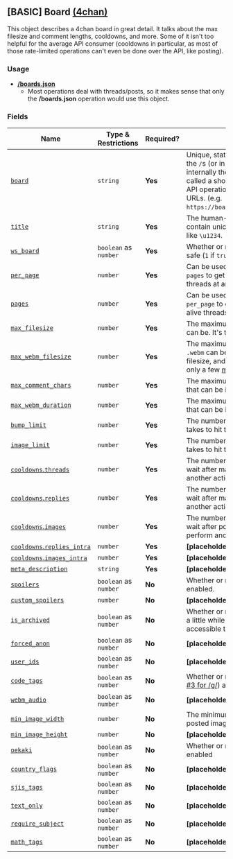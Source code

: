 ## **[BASIC]** Board [(4chan)](../README.md)

This object describes a 4chan board in great detail. It talks about the max filesize and comment lengths, cooldowns, and more. Some of it isn't too helpful for the average API consumer (cooldowns in particular, as most of those rate-limited operations can't even be done over the API, like posting).

### Usage

* [**/boards.json**](../operations/boards.md)
  - Most operations deal with threads/posts, so it makes sense that only the **/boards.json** operation would use this object.

### Fields

| Name | Type & Restrictions | Required? | Description |
| --- | --- | --- | --- |
[`board`](https://gist.github.com/r3c0d3x/696beb31b21df133332094462d3763d5#file-boards-json-L3) | `string` | **Yes** | Unique, static board identifier, minus the `/`s (or in [s4s]'s sake, the `[]`s, but internally they're both `/`s). Sometimes called a shortcode. Used in various API operations, as well as in normal URLs. (e.g. `https://boards.4chan.org/g/catalog`) |
[`title`](https://gist.github.com/r3c0d3x/696beb31b21df133332094462d3763d5#file-boards-json-L4) | `string` | **Yes** | The human-readable board title. Can contain unicode characters via codes like `\u1234`. |
[`ws_board`](https://gist.github.com/r3c0d3x/696beb31b21df133332094462d3763d5#file-boards-json-L5) | `boolean` as `number` | **Yes** | Whether or not the board is work-safe (`1` if `true`, `0` if `false`). |
[`per_page`](https://gist.github.com/r3c0d3x/696beb31b21df133332094462d3763d5#file-boards-json-L6) | `number` | **Yes** | Can be used in conjunction with `pages` to get the total number of alive threads at any given time. |
[`pages`](https://gist.github.com/r3c0d3x/696beb31b21df133332094462d3763d5#file-boards-json-L7) | `number` | **Yes** | Can be used in conjunction with `per_page` to get the total number of alive threads at any given time. |
[`max_filesize`](https://gist.github.com/r3c0d3x/696beb31b21df133332094462d3763d5#file-boards-json-L8) | `number` | **Yes** | The maximum number of bytes a file can be. It's typically a few [mebibytes](https://en.wikipedia.org/wiki/Mebibyte). |
[`max_webm_filesize`](https://gist.github.com/r3c0d3x/696beb31b21df133332094462d3763d5#file-boards-json-L9) | `number` | **Yes** | The maximum number of bytes a `.webm` can be. This overrides the max filesize, and is *usually* smaller. Still only a few [mebibytes](https://en.wikipedia.org/wiki/Mebibyte). |
[`max_comment_chars`](https://gist.github.com/r3c0d3x/696beb31b21df133332094462d3763d5#file-boards-json-L10) | `number` | **Yes** | The maximum number of characters that can be in a post. |
[`max_webm_duration`](https://gist.github.com/r3c0d3x/696beb31b21df133332094462d3763d5#file-boards-json-L11) | `number` | **Yes** | The maximum number of seconds that can be in a `.webm`. |
[`bump_limit`](https://gist.github.com/r3c0d3x/696beb31b21df133332094462d3763d5#file-boards-json-L12) | `number` | **Yes** | The number of posts in a thread it takes to hit the bumb limit. |
[`image_limit`](https://gist.github.com/r3c0d3x/696beb31b21df133332094462d3763d5#file-boards-json-L13) | `number` | **Yes** | The number of images in a thread it takes to hit the bumb limit. |
[`cooldowns`.`threads`](https://gist.github.com/r3c0d3x/696beb31b21df133332094462d3763d5#file-boards-json-L15) | `number` | **Yes** | The number of seconds you must wait after making a thread to perform another action. |
[`cooldowns`.`replies`](https://gist.github.com/r3c0d3x/696beb31b21df133332094462d3763d5#file-boards-json-L16) | `number` | **Yes** | The number of seconds you must wait after making a reply to perform another action. |
[`cooldowns`.`images`](https://gist.github.com/r3c0d3x/696beb31b21df133332094462d3763d5#file-boards-json-L17) | `number` | **Yes** | The number of seconds you must wait after posting an image to perform another action. |
[`cooldowns`.`replies_intra`](https://gist.github.com/r3c0d3x/696beb31b21df133332094462d3763d5#file-boards-json-L18) | `number` | **Yes** | **[placeholder]** |
[`cooldowns`.`images_intra`](https://gist.github.com/r3c0d3x/696beb31b21df133332094462d3763d5#file-boards-json-L19) | `number` | **Yes** | **[placeholder]** |
[`meta_description`](https://gist.github.com/r3c0d3x/696beb31b21df133332094462d3763d5#file-boards-json-L21) | `string` | **Yes** | **[placeholder]** |
[`spoilers`](https://gist.github.com/r3c0d3x/696beb31b21df133332094462d3763d5#file-boards-json-L65) | `boolean` as `number` | **No** | Whether or not image spoilers are enabled. |
[`custom_spoilers`](https://gist.github.com/r3c0d3x/696beb31b21df133332094462d3763d5#file-boards-json-L66) | `number` | **No** | **[placeholder]** |
[`is_archived`](https://gist.github.com/r3c0d3x/696beb31b21df133332094462d3763d5#file-boards-json-L44) | `boolean` as `number` | **No** | Whether or not threads are stored for a little while after they expire and are accessible through [/`b`/archive.json](operations/archive.md). |
[`forced_anon`](https://gist.github.com/r3c0d3x/696beb31b21df133332094462d3763d5#file-boards-json-L22) | `boolean` as `number` | **No** | **[placeholder]** |
[`user_ids`](https://gist.github.com/r3c0d3x/696beb31b21df133332094462d3763d5#file-boards-json-L43) | `boolean` as `number` | **No** | **[placeholder]** |
[`code_tags`](https://gist.github.com/r3c0d3x/696beb31b21df133332094462d3763d5#file-boards-json-L89) | `boolean` as `number` | **No** | Whether or not `[code]` tags ([see rule #3 for /g/](https://www.4chan.org/rules#g4)) are acknowledged. |
[`webm_audio`](https://gist.github.com/r3c0d3x/696beb31b21df133332094462d3763d5#file-boards-json-L111) | `boolean` as `number` | **No** | **[placeholder]** |
[`min_image_width`](https://gist.github.com/r3c0d3x/696beb31b21df133332094462d3763d5#file-boards-json-L133) | `number` | **No** | The minimum required width for all posted images. |
[`min_image_height`](https://gist.github.com/r3c0d3x/696beb31b21df133332094462d3763d5#file-boards-json-L134) | `number` | **No** | **[placeholder]** |
[`oekaki`](https://gist.github.com/r3c0d3x/696beb31b21df133332094462d3763d5#file-boards-json-L156) | `boolean` as `number` | **No** | Whether or not the Oekaki applet is enabled |
[`country_flags`](https://gist.github.com/r3c0d3x/696beb31b21df133332094462d3763d5#file-boards-json-L178) | `boolean` as `number` | **No** | **[placeholder]** |
[`sjis_tags`](https://gist.github.com/r3c0d3x/696beb31b21df133332094462d3763d5#file-boards-json-L202) | `boolean` as `number` | **No** | **[placeholder]** |
[`text_only`](https://gist.github.com/r3c0d3x/696beb31b21df133332094462d3763d5#file-boards-json-L226) | `boolean` as `number` | **No** | **[placeholder]** |
[`require_subject`](https://gist.github.com/r3c0d3x/696beb31b21df133332094462d3763d5#file-boards-json-L227) | `boolean` as `number` | **No** | **[placeholder]** |
[`math_tags`](https://gist.github.com/r3c0d3x/696beb31b21df133332094462d3763d5#file-boards-json-L249) | `boolean` as `number` | **No** | **[placeholder]** |
